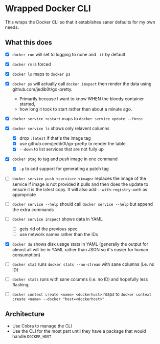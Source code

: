 # Wrapped Docker CLI

This wraps the Docker CLI so that it establishes saner defaults for my own needs.

## What this does

- [x] `docker run` will set to logging to none and `-it` by default

- [x] `docker rm` is forced
- [x] `docker ls` maps to `docker ps`
- [x] `docker ps` will actually call `docker inspect` then render the data using github.com/jedib0t/go-pretty.
  - Primarily because I want to know WHEN the bloody container started,
  - how long it took to start rather than about a minute ago.
- [x] `docker service restart` maps to `docker service update --force`
- [x] `docker service ls` shows only relavent columns
  - [x] drop `:latest` if that's the image tag
  - [x] use github.com/jedib0t/go-pretty to render the table
  - [x] `--down` to list services that are not fully up
- [x] `docker ptag` to tag and push image in one command

  - [x] `-p` to add support for generating a patch tag

- [ ] `docker service push <service> <image>` replaces the image of the service if image is not provided it pulls and then does the update to ensure it is the latest copy. It will also add `--with-registry-auth` as appropriate

- [ ] `docker service --help` should call `docker service --help` but append the extra commands
- [ ] `docker service inspect` shows data in YAML
  - [ ] gets rid of the previous spec
  - [ ] use network names rather than the IDs
- [x] `docker du` shows disk usage stats in YAML (generally the output for almost all will be in YAML rather than JSON so it's easier for human consumption)
- [ ] `docker stat` runs `docker stats --no-stream` with sane columns (i.e. no ID)
- [ ] `docker stats` runs with sane columns (i.e. no ID) and hopefully less flashing
- [ ] `docker context create <name> <dockerhost>` maps to `docker context create <name> --docker "host=<dockerhost>"`

## Architecture

- Use Cobra to manage the CLI
- Use the CLI for the most part until they have a package that would handle `DOCKER_HOST`
